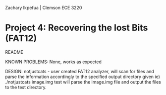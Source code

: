 Zachary Ikpefua | Clemson ECE 3220
# Project 4: Recovering the lost Bits (FAT12)
README

KNOWN PROBLEMS: None, works as expected

DESIGN:
notjustcats - user created FAT12 analyzer, will scan for files and parse the information accordingly to the specified output directory given
ie) ./notjustcats image.img test will parse the image.img file and output the files to the test directory.
